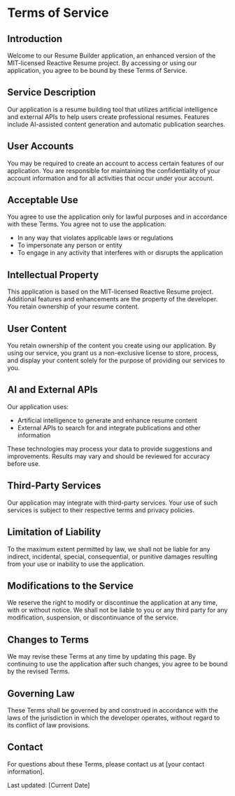 # Terms of Service

## Introduction
Welcome to our Resume Builder application, an enhanced version of the MIT-licensed Reactive Resume project. By accessing or using our application, you agree to be bound by these Terms of Service.

## Service Description
Our application is a resume building tool that utilizes artificial intelligence and external APIs to help users create professional resumes. Features include AI-assisted content generation and automatic publication searches.

## User Accounts
You may be required to create an account to access certain features of our application. You are responsible for maintaining the confidentiality of your account information and for all activities that occur under your account.

## Acceptable Use
You agree to use the application only for lawful purposes and in accordance with these Terms. You agree not to use the application:
- In any way that violates applicable laws or regulations
- To impersonate any person or entity
- To engage in any activity that interferes with or disrupts the application

## Intellectual Property
This application is based on the MIT-licensed Reactive Resume project. Additional features and enhancements are the property of the developer. You retain ownership of your resume content.

## User Content
You retain ownership of the content you create using our application. By using our service, you grant us a non-exclusive license to store, process, and display your content solely for the purpose of providing our services to you.

## AI and External APIs
Our application uses:
- Artificial intelligence to generate and enhance resume content
- External APIs to search for and integrate publications and other information

These technologies may process your data to provide suggestions and improvements. Results may vary and should be reviewed for accuracy before use.

## Third-Party Services
Our application may integrate with third-party services. Your use of such services is subject to their respective terms and privacy policies.

## Limitation of Liability
To the maximum extent permitted by law, we shall not be liable for any indirect, incidental, special, consequential, or punitive damages resulting from your use or inability to use the application.

## Modifications to the Service
We reserve the right to modify or discontinue the application at any time, with or without notice. We shall not be liable to you or any third party for any modification, suspension, or discontinuance of the service.

## Changes to Terms
We may revise these Terms at any time by updating this page. By continuing to use the application after such changes, you agree to be bound by the revised Terms.

## Governing Law
These Terms shall be governed by and construed in accordance with the laws of the jurisdiction in which the developer operates, without regard to its conflict of law provisions.

## Contact
For questions about these Terms, please contact us at [your contact information].

Last updated: [Current Date]
